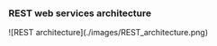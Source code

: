 ### REST web services architecture

<div class="center hcenter vcenter" markdown="1">![REST architecture](./images/REST_architecture.png)</div>
